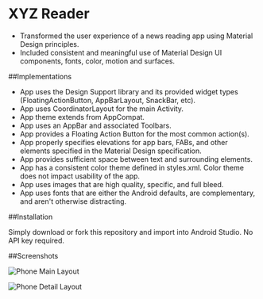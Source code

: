 # XYZ Reader

- Transformed the user experience of a news reading app using Material Design principles. 
- Included consistent and meaningful use of Material Design UI components, fonts, color, motion and surfaces.

##Implementations

- App uses the Design Support library and its provided widget types (FloatingActionButton, AppBarLayout, SnackBar, etc).
- App uses CoordinatorLayout for the main Activity.
- App theme extends from AppCompat.
- App uses an AppBar and associated Toolbars.
- App provides a Floating Action Button for the most common action(s).
- App properly specifies elevations for app bars, FABs, and other elements specified in the Material Design specification.
- App provides sufficient space between text and surrounding elements.
- App has a consistent color theme defined in styles.xml. Color theme does not impact usability of the app.
- App uses images that are high quality, specific, and full bleed.
- App uses fonts that are either the Android defaults, are complementary, and aren't otherwise distracting.

##Installation

Simply download or fork this repository and import into Android Studio. No API key required.

##Screenshots

![Phone Main Layout](http://i.imgur.com/X8O7zVM.jpg)

![Phone Detail Layout](http://i.imgur.com/O74IdpN.png)

